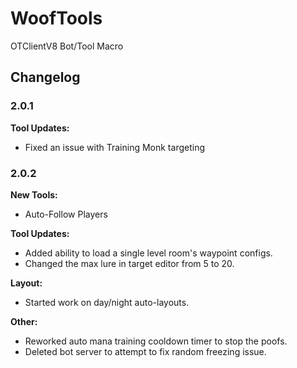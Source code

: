 # WoofTools
OTClientV8 Bot/Tool Macro

## Changelog
### 2.0.1
**Tool Updates:**
- Fixed an issue with Training Monk targeting

### 2.0.2
**New Tools:**
- Auto-Follow Players

**Tool Updates:**
- Added ability to load a single level room's waypoint configs.
- Changed the max lure in target editor from 5 to 20.


**Layout:**
- Started work on day/night auto-layouts.


**Other:**
- Reworked auto mana training cooldown timer to stop the poofs.
- Deleted bot server to attempt to fix random freezing issue.
